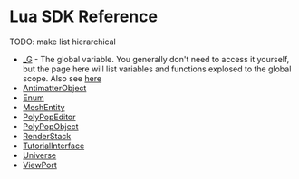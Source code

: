 # Lua SDK Reference

TODO: make list hierarchical

- [_G](_G.md) - The global variable. You generally don't need to access it yourself, but the page here will list variables and functions explosed to the global scope. Also see [here](https://www.lua.org/pil/15.4.html)
- [AntimatterObject](AntimatterObject.md)
- [Enum](Enum.md)
- [MeshEntity](MeshEntity.md)
- [PolyPopEditor](PolyPopEditor.md)
- [PolyPopObject](PolyPopObject.md)
- [RenderStack](RenderStack.md)
- [TutorialInterface](TutorialInterface.md)
- [Universe](Universe.md)
- [ViewPort](ViewPort.md)
